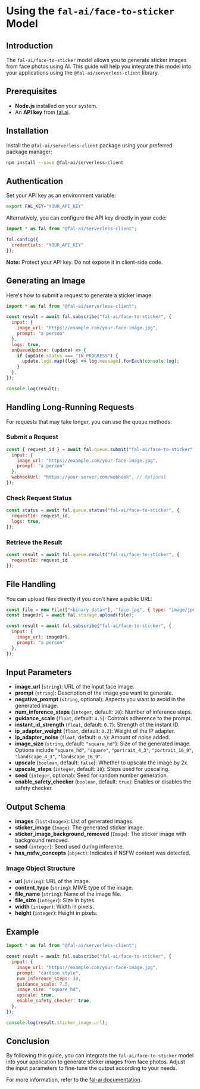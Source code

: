 
# Using the `fal-ai/face-to-sticker` Model

## Introduction

The `fal-ai/face-to-sticker` model allows you to generate sticker images from face photos using AI. This guide will help you integrate this model into your applications using the `@fal-ai/serverless-client` library.

## Prerequisites

- **Node.js** installed on your system.
- An **API key** from [fal.ai](https://fal.ai).

## Installation

Install the `@fal-ai/serverless-client` package using your preferred package manager:

```bash
npm install --save @fal-ai/serverless-client
```

## Authentication

Set your API key as an environment variable:

```bash
export FAL_KEY="YOUR_API_KEY"
```

Alternatively, you can configure the API key directly in your code:

```javascript
import * as fal from "@fal-ai/serverless-client";

fal.config({
  credentials: "YOUR_API_KEY"
});
```

**Note:** Protect your API key. Do not expose it in client-side code.

## Generating an Image

Here's how to submit a request to generate a sticker image:

```javascript
import * as fal from "@fal-ai/serverless-client";

const result = await fal.subscribe("fal-ai/face-to-sticker", {
  input: {
    image_url: "https://example.com/your-face-image.jpg",
    prompt: "a person"
  },
  logs: true,
  onQueueUpdate: (update) => {
    if (update.status === "IN_PROGRESS") {
      update.logs.map((log) => log.message).forEach(console.log);
    }
  },
});

console.log(result);
```

## Handling Long-Running Requests

For requests that may take longer, you can use the queue methods:

### Submit a Request

```javascript
const { request_id } = await fal.queue.submit("fal-ai/face-to-sticker", {
  input: {
    image_url: "https://example.com/your-face-image.jpg",
    prompt: "a person"
  },
  webhookUrl: "https://your-server.com/webhook", // Optional
});
```

### Check Request Status

```javascript
const status = await fal.queue.status("fal-ai/face-to-sticker", {
  requestId: request_id,
  logs: true,
});
```

### Retrieve the Result

```javascript
const result = await fal.queue.result("fal-ai/face-to-sticker", {
  requestId: request_id
});
```

## File Handling

You can upload files directly if you don't have a public URL:

```javascript
const file = new File(["<binary data>"], "face.jpg", { type: "image/jpeg" });
const imageUrl = await fal.storage.upload(file);

const result = await fal.subscribe("fal-ai/face-to-sticker", {
  input: {
    image_url: imageUrl,
    prompt: "a person"
  },
});
```

## Input Parameters

- **image_url** (`string`): URL of the input face image.
- **prompt** (`string`): Description of the image you want to generate.
- **negative_prompt** (`string`, optional): Aspects you want to avoid in the generated image.
- **num_inference_steps** (`integer`, default: `20`): Number of inference steps.
- **guidance_scale** (`float`, default: `4.5`): Controls adherence to the prompt.
- **instant_id_strength** (`float`, default: `0.7`): Strength of the instant ID.
- **ip_adapter_weight** (`float`, default: `0.2`): Weight of the IP adapter.
- **ip_adapter_noise** (`float`, default: `0.5`): Amount of noise added.
- **image_size** (`string`, default: `"square_hd"`): Size of the generated image. Options include `"square_hd"`, `"square"`, `"portrait_4_3"`, `"portrait_16_9"`, `"landscape_4_3"`, `"landscape_16_9"`.
- **upscale** (`boolean`, default: `false`): Whether to upscale the image by 2x.
- **upscale_steps** (`integer`, default: `10`): Steps used for upscaling.
- **seed** (`integer`, optional): Seed for random number generation.
- **enable_safety_checker** (`boolean`, default: `true`): Enables or disables the safety checker.

## Output Schema

- **images** (`list<Image>`): List of generated images.
- **sticker_image** (`Image`): The generated sticker image.
- **sticker_image_background_removed** (`Image`): The sticker image with background removed.
- **seed** (`integer`): Seed used during inference.
- **has_nsfw_concepts** (`object`): Indicates if NSFW content was detected.

### Image Object Structure

- **url** (`string`): URL of the image.
- **content_type** (`string`): MIME type of the image.
- **file_name** (`string`): Name of the image file.
- **file_size** (`integer`): Size in bytes.
- **width** (`integer`): Width in pixels.
- **height** (`integer`): Height in pixels.

## Example

```javascript
import * as fal from "@fal-ai/serverless-client";

const result = await fal.subscribe("fal-ai/face-to-sticker", {
  input: {
    image_url: "https://example.com/your-face-image.jpg",
    prompt: "cartoon style",
    num_inference_steps: 30,
    guidance_scale: 7.5,
    image_size: "square_hd",
    upscale: true,
    enable_safety_checker: true,
  },
});

console.log(result.sticker_image.url);
```

## Conclusion

By following this guide, you can integrate the `fal-ai/face-to-sticker` model into your application to generate sticker images from face photos. Adjust the input parameters to fine-tune the output according to your needs.

For more information, refer to the [fal-ai documentation](https://fal.ai/docs).
